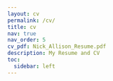 ```yaml
---
layout: cv
permalink: /cv/
title: cv
nav: true
nav_order: 5
cv_pdf: Nick_Allison_Resume.pdf
description: My Resume and CV
toc:
  sidebar: left
---
```

